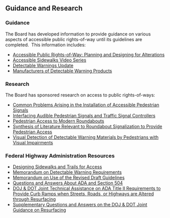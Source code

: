## Guidance and Research

### Guidance

The Board has developed information to provide guidance on various aspects of accessible public rights-of-way until its guidelines are completed.  This information includes:

-   [Accessible Public Rights-of-Way: Planning and Designing for Alterations](https://www.access-board.gov/guidelines-and-standards/streets-sidewalks/public-rights-of-way/guidance-and-research/accessible-public-rights-of-way-planning-and-design-for-alterations)
-   [Accessible Sidewalks Video Series](https://www.access-board.gov/guidelines-and-standards/streets-sidewalks/public-rights-of-way/guidance-and-research/accessible-sidewalks-video-series)
-   [Detectable Warnings Update](https://www.access-board.gov/guidelines-and-standards/streets-sidewalks/public-rights-of-way/guidance-and-research/detectable-warnings-update)
-   [Manufacturers of Detectable Warning Products](https://www.access-board.gov/guidelines-and-standards/streets-sidewalks/public-rights-of-way/guidance-and-research/manufacturers-of-detectable-warning-products)

### Research

The Board has sponsored research on access to public rights-of-ways: 

-   [Common Problems Arising in the Installation of Accessible Pedestrian Signals](https://www.access-board.gov/guidelines-and-standards/streets-sidewalks/public-rights-of-way/guidance-and-research/common-problems-arising-in-aps-installation)    
-   [Interfacing Audible Pedestrian Signals and Traffic Signal Controllers](https://www.access-board.gov/guidelines-and-standards/streets-sidewalks/public-rights-of-way/guidance-and-research/interfacing-aps-with-traffic-signal-control-equipment)
-   [Pedestrian Access to Modern Roundabouts](https://www.access-board.gov/guidelines-and-standards/streets-sidewalks/public-rights-of-way/guidance-and-research/pedestrian-access-to-modern-roundabouts)
-   [Synthesis of Literature Relevant to Roundabout Signalization to Provide Pedestrian Access](https://www.access-board.gov/guidelines-and-standards/streets-sidewalks/public-rights-of-way/guidance-and-research/synthesis-of-literature-on-roundabout-signalization)
-   [Visual Detection of Detectable Warning Materials by Pedestrians with Visual Impairments](https://www.access-board.gov/guidelines-and-standards/streets-sidewalks/public-rights-of-way/guidance-and-research/visual-detection-of-detectable-warning-materials)   

### Federal Highway Administration Resources

-   [Designing Sidewalks and Trails for Access](http://www.fhwa.dot.gov/environment/sidewalk2/index.htm)
-   [Memorandum on Detectable Warning Requirements](https://www.fhwa.dot.gov/environment/bicycle_pedestrian/resources/dwm.cfm)
-   [Memorandum on Use of the Revised Draft Guidelines](http://www.fhwa.dot.gov/environment/bicycle_pedestrian/guidance/accessibility_guidance/prwaa.cfm)
-   [Questions and Answers About ADA and Section 504](http://www.fhwa.dot.gov/civilrights/programs/ada_sect504qa.htm)
-   [DOJ & DOT Joint Technical Assistance on ADA Title II Requirements to Provide Curb Ramps when Streets, Roads, or Highways are Altered through Resurfacing](http://www.fhwa.dot.gov/civilrights/programs/doj_fhwa_ta.cfm)
-   [Supplementary Questions and Answers on the DOJ & DOT Joint Guidance on Resurfacing](http://www.fhwa.dot.gov/civilrights/programs/ada_resurfacing_qa.cfm)
